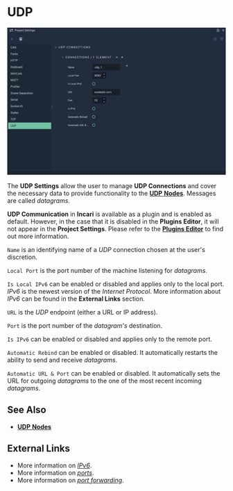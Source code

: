 # UDP 

![The UDP Settings.](../../.gitbook/assets/projectsettingsudp20231.png)

The **UDP Settings** allow the user to manage **UDP Connections** and cover the necessary data to provide functionality to the [**UDP** **Nodes**](../../toolbox/communication/udp/README.md). Messages are called *datagrams*.

**UDP Communication** in **Incari** is available as a plugin and is enabled as default. However, in the case that it is disabled in the **Plugins Editor**, it will not appear in the **Project Settings**. Please refer to the [**Plugins Editor**](../plugins/communication/udpconnectionsmanager.md) to find out more information.

`Name` is an identifying name of a *UDP* connection chosen at the user's discretion.

`Local Port` is the port number of the machine listening for *datagrams*.

`Is Local IPv6` can be enabled or disabled and applies only to the local port. _IPv6_ is the newest version of the _Internet Protocol_. More information about _IPv6_ can be found in the **External Links** section.

`URL` is the *UDP* endpoint (either a URL or IP address).

`Port` is the port number of the *datagram's* destination.

`Is IPv6` can be enabled or disabled and applies only to the remote port.

`Automatic Rebind` can be enabled or disabled. It automatically restarts the ability to send and receive *datagrams*.

`Automatic URL & Port` can be enabled or disabled. It automatically sets the URL for outgoing *datagrams* to the one of the most recent incoming *datagrams*.

## See Also

* [**UDP** **Nodes**](../../toolbox/communication/udp/README.md)

## External Links

* More information on [_IPv6_](https://en.wikipedia.org/wiki/IPv6).
* More information on [_ports_](https://en.wikipedia.org/wiki/Port\_\(computer\_networking\)).
* More information on [_port forwarding_](https://en.wikipedia.org/wiki/Port\_forwarding).